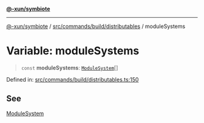 [**@-xun/symbiote**](../../../../../README.md)

***

[@-xun/symbiote](../../../../../README.md) / [src/commands/build/distributables](../README.md) / moduleSystems

# Variable: moduleSystems

> `const` **moduleSystems**: [`ModuleSystem`](../enumerations/ModuleSystem.md)[]

Defined in: [src/commands/build/distributables.ts:150](https://github.com/Xunnamius/symbiote/blob/75014db0d306eae609fdd593e692bde4e3ec6d31/src/commands/build/distributables.ts#L150)

## See

[ModuleSystem](../enumerations/ModuleSystem.md)
